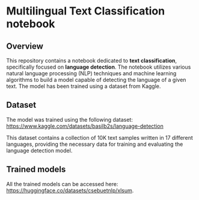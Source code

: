 # Multilingual Text Classification notebook

## Overview

This repository contains a notebook dedicated to **text classification**, specifically focused on **language detection**. The notebook utilizes various natural language processing (NLP) techniques and machine learning algorithms to build a model capable of detecting the language of a given text. The model has been trained using a dataset from Kaggle.

## Dataset

The model was trained using the following dataset: https://www.kaggle.com/datasets/basilb2s/language-detection

This dataset contains a collection of 10K text samples written in 17 different languages, providing the necessary data for training and evaluating the language detection model.

## Trained models

All the trained models can be accessed here: https://huggingface.co/datasets/csebuetnlp/xlsum.
